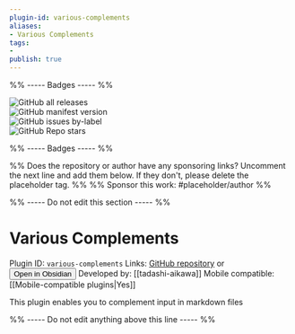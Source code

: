 ```yaml
---
plugin-id: various-complements
aliases:
- Various Complements
tags: 
- 
publish: true
---
```


%% ----- Badges ----- %%

![GitHub all releases](https://img.shields.io/github/downloads/tadashi-aikawa/obsidian-various-complements-plugin/total?color=573E7A&logo=github&style=for-the-badge)   
![GitHub manifest version](https://img.shields.io/github/manifest-json/v/tadashi-aikawa/obsidian-various-complements-plugin?color=573E7A&logo=github&style=for-the-badge)   
![GitHub issues by-label](https://img.shields.io/github/issues/tadashi-aikawa/obsidian-various-complements-plugin/help%20wanted?color=573E7A&logo=github&style=for-the-badge)   
![GitHub Repo stars](https://img.shields.io/github/stars/tadashi-aikawa/obsidian-various-complements-plugin?color=573E7A&logo=github&style=for-the-badge)

%% ----- Badges ----- %%

%% Does the repository or author have any sponsoring links? Uncomment the next line and add them below. If they don't, please delete the placeholder tag. %%
%% Sponsor this work: #placeholder/author %%

%% ----- Do not edit this section ----- %%

# Various Complements

Plugin ID: `various-complements`
Links: [GitHub repository](https://github.com/tadashi-aikawa/obsidian-various-complements-plugin) or [<button id=HH>Open in Obsidian</button>](obsidian://goto-plugin?id=various-complements)
Developed by: [[tadashi-aikawa]]
Mobile compatible: [[Mobile-compatible plugins|Yes]]

This plugin enables you to complement input in markdown files

%% ----- Do not edit anything above this line ----- %% 

